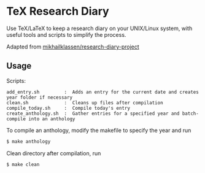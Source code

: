 # TeX Research Diary

Use TeX/LaTeX to keep a research diary on your UNIX/Linux system, with useful tools and scripts to simplify the process.

Adapted from [mikhailklassen/research-diary-project](https://github.com/mikhailklassen/research-diary-project)

## Usage

Scripts:

```
add_entry.sh         :  Adds an entry for the current date and creates year folder if necessary
clean.sh             :  Cleans up files after compilation
compile_today.sh     :  Compile today's entry
create_anthology.sh  :  Gather entries for a specified year and batch-compile into an anthology
```

To compile an anthology, modify the makefile to specify the year and run

```bash
$ make anthology
```

Clean directory after compilation, run

```bash
$ make clean
```
